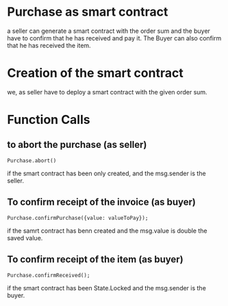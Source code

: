 # Purchase as smart contract
a seller can generate a smart contract with the order sum and the buyer have to confirm that he has received and pay it. The Buyer can also confirm that he has received the item. 

# Creation of the smart contract

we, as seller have to deploy a smart contract with the given order sum.

# Function Calls

## to abort the purchase (as seller)
```
Purchase.abort()
```
if the smart contract has been only created, and the msg.sender is the seller.

## To confirm receipt of the invoice (as buyer)
```
Purchase.confirmPurchase({value: valueToPay});
```
if the samrt contract has benn created and the msg.value is double the saved value.

## To confirm receipt of the item (as buyer)
```
Purchase.confirmReceived();
```
if the smart contract has been State.Locked and the msg.sender is the buyer.



